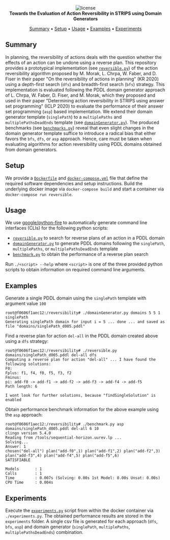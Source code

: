 <p align="center">
    <img src="logo.svg" alt="">
    <br>
    <img src="https://img.shields.io/badge/License-GPLv3-blue.svg" alt="license">
    <br>
    <b>Towards the Evaluation of Action Reversibility in STRIPS using Domain Generators</b>
</p>

<p align="center">
    <a href="#summary">Summary</a>
    •
    <a href="#setup">Setup</a>
    •
    <a href="#usage">Usage</a>
    •
    <a href="#examples">Examples</a>
    •
    <a href="#experiments">Experiments</a>
</p>

## Summary

In planning, the reversibility of actions deals with the question whether the effects of an action can be undone using a reverse plan. This repository provides a prototypical implementation (see [`reversible.py`](reversible.py)) of the action reversibility algorithm proposed by 
M. Morak, L. Chrpa, W. Faber, and D. Fiser in their paper "On the reversibility of actions in planning" (KR 2020) using a depth-first search (`dfs`) and breadth-first search (`bfs`) strategy. This implementation is evaluated following the PDDL domain generator approach of L. Chrpa, W. Faber, D. Fiser, and M. Morak, which they proposed and used in their paper "Determining action reversibility in STRIPS using answer set programming" (ICLP 2020) to evaluate the performance of their answer set programming (`asp`) based implementation. We extend their domain generator template (`singlePath`) to a `multiplePaths` and `multiplePathsDeadEnds` template (see [`domainGenerator.py`](domainGenerator.py)). The produced benchmarks (see [`benchmarks.py`](benchmarks.py)) reveal that even slight changes in the domain generator template suffice to introduce a radical bias that either favors the `bfs`, `dfs`, or `asp` approach. Hence, care must be taken when evaluating algorithms for action reversibility using PDDL domains obtained from domain generators.

## Setup

We provide a [`Dockerfile`](Dockerfile) and [`docker-compose.yml`](docker-compose.yml) file that define the required software dependencies and setup instructions. Build the underlying docker image via `docker-compose build` and start a container via `docker-compose run reversible`.

## Usage

We use [google/python-fire](https://github.com/google/python-fire) to automatically generate command line interfaces (CLIs) for the following python scripts:

- [`reversible.py`](reversible.py) to search for reverse plans of an action in a PDDL domain
- [`domainGenerator.py`](domainGenerator.py) to generate PDDL domains following the `singlePath`, `multiplePaths`, or `multiplePathsDeadEnds` template
- [`benchmark.py`](benchmarks.py) to obtain the performance of a reverse plan search

Run `./<script> --help` where `<script>` is one of the three provided python scripts to obtain information on required command line arguments.

## Examples

Generate a single PDDL domain using the `singlePath` template with argument value `100`
```
root@f0606f1aec12:/reversibility# ./domainGenerator.py domains 5 5 1 singlePath
Generating singlePath domain for input i = 5 ... done ... and saved as file "domains/singlePath_d005.pddl"
```

Find a reverse plan for action `del-all` in the PDDL domain created above using a `dfs` strategy:
```
root@f0606f1aec12:/reversibility# ./reversible.py domains/singlePath_d005.pddl del-all dfs
Computing a reverse plan for action "del-all" ... I have found the following solutions:
F0:
Fplus: f1, f4, f0, f5, f3, f2
Fminus:
pi: add-f0 -> add-f1 -> add-f2 -> add-f3 -> add-f4 -> add-f5
Path length: 6

I wont look for further solutions, because "findSingleSolution" is enabled
```

Obtain performance benchmark information for the above example using the `asp` approach:
```
root@f0606f1aec12:/reversibility# ./benchmark.py asp domains/singlePath_d005.pddl del-all 6 10
clingo version 5.4.0
Reading from /tools/sequential-horizon.uurev.lp ...
Solving...
Answer: 1
chosen("del-all") plan("add-f0",1) plan("add-f1",2) plan("add-f2",3) plan("add-f3",4) plan("add-f4",5) plan("add-f5",6)
SATISFIABLE

Models       : 1
Calls        : 1
Time         : 0.007s (Solving: 0.00s 1st Model: 0.00s Unsat: 0.00s)
CPU Time     : 0.004s
```

## Experiments

Execute the [`experiments.py`](experiments.py) script from within the docker container via `./experiments.py`. The obtained performance results are stored in the `experiments` folder. A single csv file is generated for each approach (`dfs`, `bfs`, `asp`) and domain generator (`singlePath`, `multiplePaths`, `multiplePathsDeadEnds`) combination.
